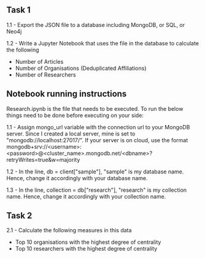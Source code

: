 ## Task 1
1.1 - Export the JSON file to a database including MongoDB, or SQL, or Neo4j

1.2 - Write a Jupyter Notebook that uses the file in the database to calculate the following
* Number of Articles
* Number of Organisations (Deduplicated Affiliations)
* Number of Researchers

## Notebook running instructions
Research.ipynb is the file that needs to be executed. To run the below things need to be done before executing on your side:

1.1 - Assign mongo_url variable with the connection url to your MongoDB server. Since I created a local server, mine is set to "mongodb://localhost:27017/". If your server is on cloud, use the format mongodb+srv://\<username>:\<password>@<cluster_name>.mongodb.net/\<dbname>?retryWrites=true&w=majority

1.2 - In the line, db = client["sample"], "sample" is my database name. Hence, change it accordingly with your database name.

1.3 - In the line, collection = db["research"], "research" is my collection name. Hence, change it accordingly with your collection name.

## Task 2
2.1 - Calculate the following measures in this data
* Top 10 organisations with the highest degree of centrality
* Top 10 researchers with the highest degree of centrality
